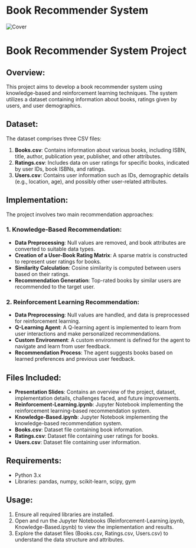 # Book Recommender System
![Cover](https://github.com/Torin99/Book-Recommender-System/assets/87572723/e37601ec-76de-4629-8114-7f01c15e8147)

# Book Recommender System Project

## Overview:
This project aims to develop a book recommender system using knowledge-based and reinforcement learning techniques. The system utilizes a dataset containing information about books, ratings given by users, and user demographics.

## Dataset:
The dataset comprises three CSV files:
1. **Books.csv**: Contains information about various books, including ISBN, title, author, publication year, publisher, and other attributes.
2. **Ratings.csv**: Includes data on user ratings for specific books, indicated by user IDs, book ISBNs, and ratings.
3. **Users.csv**: Contains user information such as IDs, demographic details (e.g., location, age), and possibly other user-related attributes.

## Implementation:
The project involves two main recommendation approaches:

### 1. Knowledge-Based Recommendation:
   - **Data Preprocessing**: Null values are removed, and book attributes are converted to suitable data types.
   - **Creation of a User-Book Rating Matrix**: A sparse matrix is constructed to represent user ratings for books.
   - **Similarity Calculation**: Cosine similarity is computed between users based on their ratings.
   - **Recommendation Generation**: Top-rated books by similar users are recommended to the target user.

### 2. Reinforcement Learning Recommendation:
   - **Data Preprocessing**: Null values are handled, and data is preprocessed for reinforcement learning.
   - **Q-Learning Agent**: A Q-learning agent is implemented to learn from user interactions and make personalized recommendations.
   - **Custom Environment**: A custom environment is defined for the agent to navigate and learn from user feedback.
   - **Recommendation Process**: The agent suggests books based on learned preferences and previous user feedback.

## Files Included:
- **Presentation Slides**: Contains an overview of the project, dataset, implementation details, challenges faced, and future improvements.
- **Reinforcement-Learning.ipynb**: Jupyter Notebook implementing the reinforcement learning-based recommendation system.
- **Knowledge-Based.ipynb**: Jupyter Notebook implementing the knowledge-based recommendation system.
- **Books.csv**: Dataset file containing book information.
- **Ratings.csv**: Dataset file containing user ratings for books.
- **Users.csv**: Dataset file containing user information.

## Requirements:
- Python 3.x
- Libraries: pandas, numpy, scikit-learn, scipy, gym

## Usage:
1. Ensure all required libraries are installed.
2. Open and run the Jupyter Notebooks (Reinforcement-Learning.ipynb, Knowledge-Based.ipynb) to view the implementation and results.
3. Explore the dataset files (Books.csv, Ratings.csv, Users.csv) to understand the data structure and attributes.
